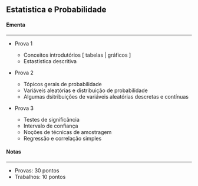 ## Estatistica e Probabilidade

#### Ementa
---

- Prova 1
    - Conceitos introdutórios [ tabelas | gráficos ]
    - Estastistica descritiva

- Prova 2
    - Tópicos gerais de probabilidade
    - Variáveis aleatórias e distribuição de probabilidade
    - Algumas dsitribuições de variáveis aleatórias descretas e contínuas

- Prova 3
    - Testes de significância
    - Intervalo de confiança
    - Noções de técnicas de amostragem
    - Regressão e correlação simples

#### Notas
---

- Provas: 30 pontos
- Trabalhos: 10 pontos
